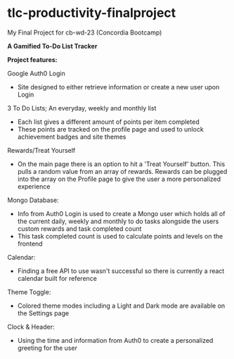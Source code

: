 # tlc-productivity-finalproject
My Final Project for cb-wd-23 (Concordia Bootcamp)

**A Gamified To-Do List Tracker**

**Project features:** 

Google Auth0 Login
- Site designed to either retrieve information or create a new user upon Login

3 To Do Lists; An everyday, weekly and monthly list
- Each list gives a different amount of points per item completed 
- These points are tracked on the profile page and used to unlock achievement badges and site themes

Rewards/Treat Yourself
- On the main page there is an option to hit a 'Treat Yourself' button. This pulls a random value from an array of rewards. Rewards can be plugged into the array on the Profile page to give the user a more personalized experience

Mongo Database: 
- Info from Auth0 Login is used to create a Mongo user which holds all of the current daily, weekly and monthly to do tasks alongside the users custom rewards and task completed count
- This task completed count is used to calculate points and levels on the frontend

Calendar: 
- Finding a free API to use wasn't successful so there is currently a react calendar built for reference 

Theme Toggle: 
- Colored theme modes including a Light and Dark mode are available on the Settings page

Clock & Header: 
- Using the time and information from Auth0 to create a personalized greeting for the user 
